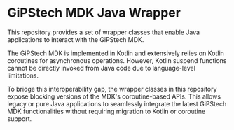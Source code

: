 # GiPStech MDK Java Wrapper

This repository provides a set of wrapper classes that enable Java applications to interact with the GiPStech MDK.

The GiPStech MDK is implemented in Kotlin and extensively relies on Kotlin coroutines for asynchronous operations. However, Kotlin suspend functions cannot be directly invoked from Java code due to language-level limitations.

To bridge this interoperability gap, the wrapper classes in this repository expose blocking versions of the MDK's coroutine-based APIs. This allows legacy or pure Java applications to seamlessly integrate the latest GiPStech MDK functionalities without requiring migration to Kotlin or coroutine support.

